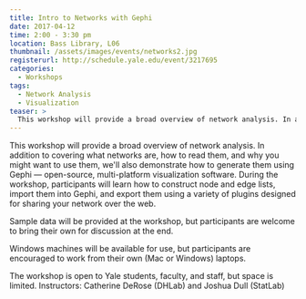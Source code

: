 ```yaml
---
title: Intro to Networks with Gephi
date: 2017-04-12
time: 2:00 - 3:30 pm
location: Bass Library, L06
thumbnail: /assets/images/events/networks2.jpg
registerurl: http://schedule.yale.edu/event/3217695
categories:
  - Workshops
tags:
  - Network Analysis
  - Visualization
teaser: >
  This workshop will provide a broad overview of network analysis. In addition to covering what networks are, how to read them, and why you might want to use them, we'll also demonstrate how to generate them using Gephi — open-source, multi-platform visualization software.
---
```


This workshop will provide a broad overview of network analysis. In addition to covering what networks are, how to read them, and why you might want to use them, we'll also demonstrate how to generate them using Gephi — open-source, multi-platform visualization software. During the workshop, participants will learn how to construct node and edge lists, import them into Gephi, and export them using a variety of plugins designed for sharing your network over the web. 

Sample data will be provided at the workshop, but participants are welcome to bring their own for discussion at the end.

Windows machines will be available for use, but participants are encouraged to work from their own (Mac or Windows) laptops. 

The workshop is open to Yale students, faculty, and staff, but space is limited. Instructors: Catherine DeRose (DHLab) and Joshua Dull (StatLab)